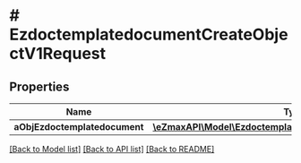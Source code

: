# # EzdoctemplatedocumentCreateObjectV1Request

## Properties

Name | Type | Description | Notes
------------ | ------------- | ------------- | -------------
**aObjEzdoctemplatedocument** | [**\eZmaxAPI\Model\EzdoctemplatedocumentRequestCompound[]**](EzdoctemplatedocumentRequestCompound.md) |  |

[[Back to Model list]](../../README.md#models) [[Back to API list]](../../README.md#endpoints) [[Back to README]](../../README.md)
